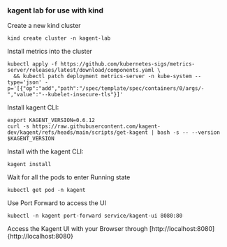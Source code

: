### kagent lab for use with kind

Create a new kind cluster
```
kind create cluster -n kagent-lab
```

Install metrics into the cluster
```
kubectl apply -f https://github.com/kubernetes-sigs/metrics-server/releases/latest/download/components.yaml \
  && kubectl patch deployment metrics-server -n kube-system --type='json' -p='[{"op":"add","path":"/spec/template/spec/containers/0/args/-","value":"--kubelet-insecure-tls"}]'
```

Install kagent CLI:
```
export KAGENT_VERSION=0.6.12
curl -s https://raw.githubusercontent.com/kagent-dev/kagent/refs/heads/main/scripts/get-kagent | bash -s -- --version $KAGENT_VERSION
```

Install with the kagent CLI:
```
kagent install
```

Wait for all the pods to enter Running state
```
kubectl get pod -n kagent 
```

Use Port Forward to access the UI
```
kubectl -n kagent port-forward service/kagent-ui 8080:80
```

Access the Kagent UI with your Browser through [http://localhost:8080]{http://localhost:8080}
